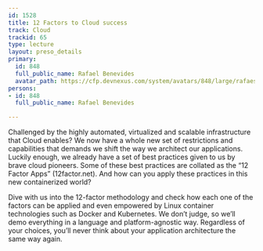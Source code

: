 ```yaml
---
id: 1528
title: 12 Factors to Cloud success
track: Cloud
trackid: 65
type: lecture
layout: preso_details
primary:
  id: 848
  full_public_name: Rafael Benevides
  avatar_path: https://cfp.devnexus.com/system/avatars/848/large/rafaesf.jpg?1506798287
persons:
- id: 848
  full_public_name: Rafael Benevides

---
```

Challenged by the highly automated, virtualized and scalable infrastructure that Cloud enables? We now have a whole new set of restrictions and capabilities that demands we shift the way we architect our applications. Luckily enough, we already have a set of best practices given to us by brave cloud pioneers. Some of these best practices are collated as the “12 Factor Apps” (12factor.net). And how can you apply these practices in this new containerized world?

Dive with us into the 12-factor methodology and check how each one of the factors can be applied and even empowered by Linux container technologies such as Docker and Kubernetes. We don’t judge, so we’ll demo everything in a language and platform-agnostic way. Regardless of your choices, you’ll never think about your application architecture the same way again.